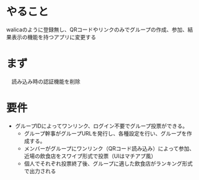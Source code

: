 # やること
walicaのように登録無し、QRコードやリンクのみでグループの作成、参加、結果表示の機能を持つアプリに変更する
# まず
　読み込み時の認証機能を削除
# 要件
- グループIDによってワンリンク、ログイン不要でグループ投票ができる。
    - グループ幹事がグループURLを発行し、各種設定を行い、グループを作成する。
    - メンバーがグループにワンリンク（QRコード読み込み）によって参加、近場の飲食店をスワイプ形式で投票（UIはマチアプ風）
    - 個人でそれぞれ投票終了後、グループに適した飲食店がランキング形式で出力される